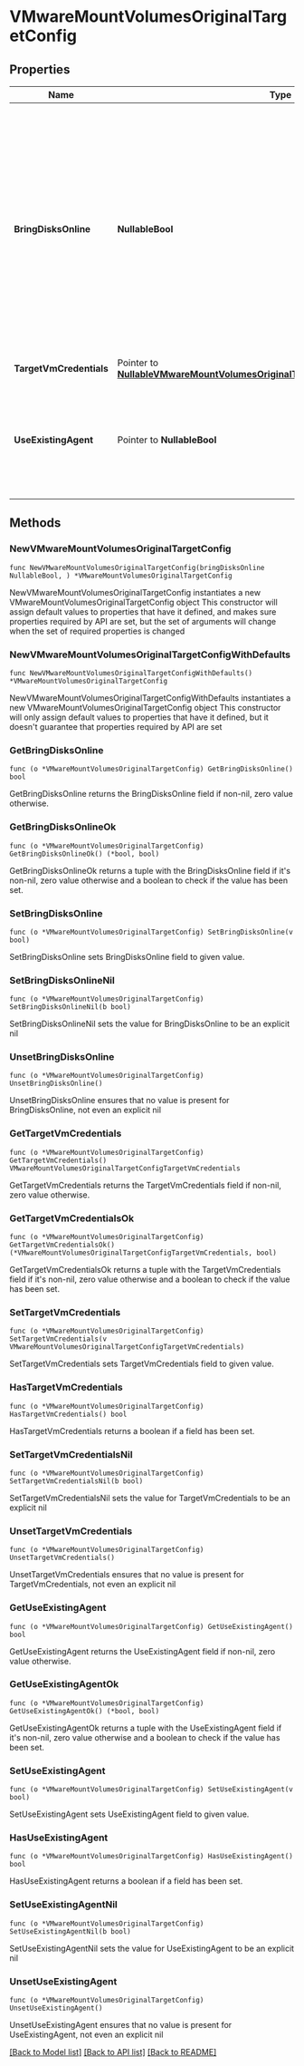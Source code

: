 # VMwareMountVolumesOriginalTargetConfig

## Properties

Name | Type | Description | Notes
------------ | ------------- | ------------- | -------------
**BringDisksOnline** | **NullableBool** | Specifies whether the volumes need to be online within the target environment after attaching the disks. For linux VMs, this should always be set to true. For Windows, this is optional. If this is set to true, VMware tools must be installed on the VM. If this is set to false, useExistingAgent and targetCredentials are not needed. | 
**TargetVmCredentials** | Pointer to [**NullableVMwareMountVolumesOriginalTargetConfigTargetVmCredentials**](VMwareMountVolumesOriginalTargetConfigTargetVmCredentials.md) |  | [optional] 
**UseExistingAgent** | Pointer to **NullableBool** | Specifies whether this will use an existing agent on the target vm or will deploy a new agent. This is required if bringDisksOnline is set to true. | [optional] 

## Methods

### NewVMwareMountVolumesOriginalTargetConfig

`func NewVMwareMountVolumesOriginalTargetConfig(bringDisksOnline NullableBool, ) *VMwareMountVolumesOriginalTargetConfig`

NewVMwareMountVolumesOriginalTargetConfig instantiates a new VMwareMountVolumesOriginalTargetConfig object
This constructor will assign default values to properties that have it defined,
and makes sure properties required by API are set, but the set of arguments
will change when the set of required properties is changed

### NewVMwareMountVolumesOriginalTargetConfigWithDefaults

`func NewVMwareMountVolumesOriginalTargetConfigWithDefaults() *VMwareMountVolumesOriginalTargetConfig`

NewVMwareMountVolumesOriginalTargetConfigWithDefaults instantiates a new VMwareMountVolumesOriginalTargetConfig object
This constructor will only assign default values to properties that have it defined,
but it doesn't guarantee that properties required by API are set

### GetBringDisksOnline

`func (o *VMwareMountVolumesOriginalTargetConfig) GetBringDisksOnline() bool`

GetBringDisksOnline returns the BringDisksOnline field if non-nil, zero value otherwise.

### GetBringDisksOnlineOk

`func (o *VMwareMountVolumesOriginalTargetConfig) GetBringDisksOnlineOk() (*bool, bool)`

GetBringDisksOnlineOk returns a tuple with the BringDisksOnline field if it's non-nil, zero value otherwise
and a boolean to check if the value has been set.

### SetBringDisksOnline

`func (o *VMwareMountVolumesOriginalTargetConfig) SetBringDisksOnline(v bool)`

SetBringDisksOnline sets BringDisksOnline field to given value.


### SetBringDisksOnlineNil

`func (o *VMwareMountVolumesOriginalTargetConfig) SetBringDisksOnlineNil(b bool)`

 SetBringDisksOnlineNil sets the value for BringDisksOnline to be an explicit nil

### UnsetBringDisksOnline
`func (o *VMwareMountVolumesOriginalTargetConfig) UnsetBringDisksOnline()`

UnsetBringDisksOnline ensures that no value is present for BringDisksOnline, not even an explicit nil
### GetTargetVmCredentials

`func (o *VMwareMountVolumesOriginalTargetConfig) GetTargetVmCredentials() VMwareMountVolumesOriginalTargetConfigTargetVmCredentials`

GetTargetVmCredentials returns the TargetVmCredentials field if non-nil, zero value otherwise.

### GetTargetVmCredentialsOk

`func (o *VMwareMountVolumesOriginalTargetConfig) GetTargetVmCredentialsOk() (*VMwareMountVolumesOriginalTargetConfigTargetVmCredentials, bool)`

GetTargetVmCredentialsOk returns a tuple with the TargetVmCredentials field if it's non-nil, zero value otherwise
and a boolean to check if the value has been set.

### SetTargetVmCredentials

`func (o *VMwareMountVolumesOriginalTargetConfig) SetTargetVmCredentials(v VMwareMountVolumesOriginalTargetConfigTargetVmCredentials)`

SetTargetVmCredentials sets TargetVmCredentials field to given value.

### HasTargetVmCredentials

`func (o *VMwareMountVolumesOriginalTargetConfig) HasTargetVmCredentials() bool`

HasTargetVmCredentials returns a boolean if a field has been set.

### SetTargetVmCredentialsNil

`func (o *VMwareMountVolumesOriginalTargetConfig) SetTargetVmCredentialsNil(b bool)`

 SetTargetVmCredentialsNil sets the value for TargetVmCredentials to be an explicit nil

### UnsetTargetVmCredentials
`func (o *VMwareMountVolumesOriginalTargetConfig) UnsetTargetVmCredentials()`

UnsetTargetVmCredentials ensures that no value is present for TargetVmCredentials, not even an explicit nil
### GetUseExistingAgent

`func (o *VMwareMountVolumesOriginalTargetConfig) GetUseExistingAgent() bool`

GetUseExistingAgent returns the UseExistingAgent field if non-nil, zero value otherwise.

### GetUseExistingAgentOk

`func (o *VMwareMountVolumesOriginalTargetConfig) GetUseExistingAgentOk() (*bool, bool)`

GetUseExistingAgentOk returns a tuple with the UseExistingAgent field if it's non-nil, zero value otherwise
and a boolean to check if the value has been set.

### SetUseExistingAgent

`func (o *VMwareMountVolumesOriginalTargetConfig) SetUseExistingAgent(v bool)`

SetUseExistingAgent sets UseExistingAgent field to given value.

### HasUseExistingAgent

`func (o *VMwareMountVolumesOriginalTargetConfig) HasUseExistingAgent() bool`

HasUseExistingAgent returns a boolean if a field has been set.

### SetUseExistingAgentNil

`func (o *VMwareMountVolumesOriginalTargetConfig) SetUseExistingAgentNil(b bool)`

 SetUseExistingAgentNil sets the value for UseExistingAgent to be an explicit nil

### UnsetUseExistingAgent
`func (o *VMwareMountVolumesOriginalTargetConfig) UnsetUseExistingAgent()`

UnsetUseExistingAgent ensures that no value is present for UseExistingAgent, not even an explicit nil

[[Back to Model list]](../README.md#documentation-for-models) [[Back to API list]](../README.md#documentation-for-api-endpoints) [[Back to README]](../README.md)


